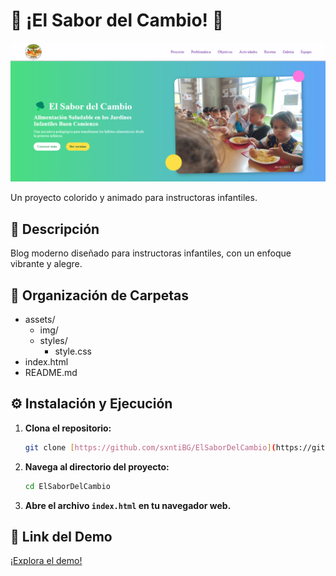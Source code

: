 # 🌈 ¡El Sabor del Cambio! 🍎

![Imagen del Proyecto - Principal](assets/img/proyecto.png)

Un proyecto colorido y animado para instructoras infantiles.

## 🥦 Descripción

Blog moderno diseñado para instructoras infantiles, con un enfoque vibrante y alegre.

## 📂 Organización de Carpetas

- assets/
  - img/
  - styles/
    - style.css
- index.html
- README.md

## ⚙️ Instalación y Ejecución

1.  **Clona el repositorio:**
    ```bash
    git clone [https://github.com/sxntiBG/ElSaborDelCambio](https://github.com/sxntiBG/ElSaborDelCambio)
    ```
2.  **Navega al directorio del proyecto:**
    ```bash
    cd ElSaborDelCambio
    ```
3.  **Abre el archivo `index.html` en tu navegador web.**

## 🔗 Link del Demo

[¡Explora el demo!](https://sxntibg.github.io/ElSaborDelCambio/)